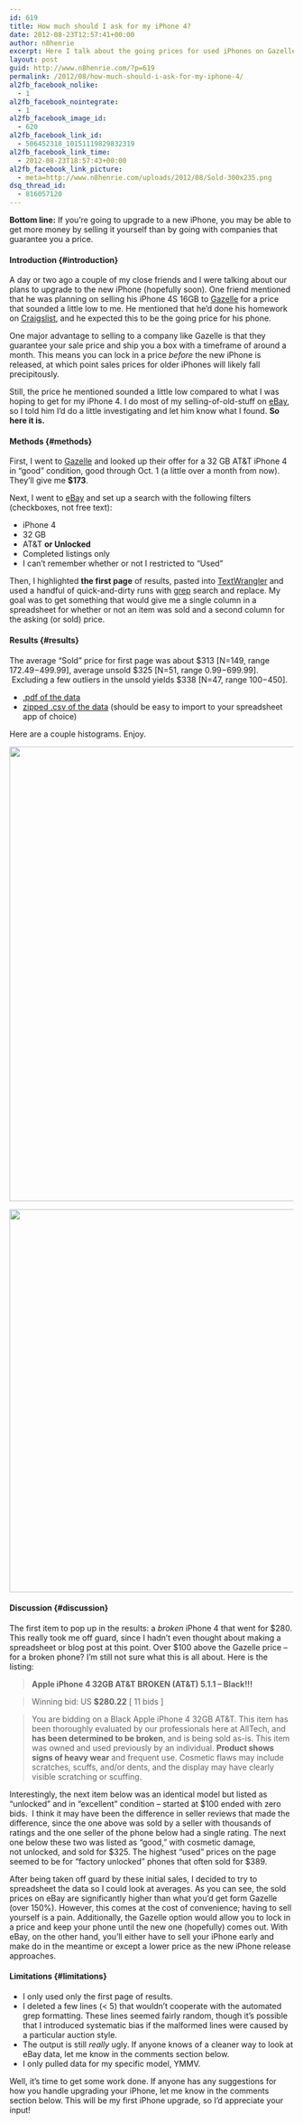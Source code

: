 ```yaml
---
id: 619
title: How much should I ask for my iPhone 4?
date: 2012-08-23T12:57:41+00:00
author: n8henrie
excerpt: Here I talk about the going prices for used iPhones on Gazelle and eBay.
layout: post
guid: http://www.n8henrie.com/?p=619
permalink: /2012/08/how-much-should-i-ask-for-my-iphone-4/
al2fb_facebook_nolike:
  - 1
al2fb_facebook_nointegrate:
  - 1
al2fb_facebook_image_id:
  - 620
al2fb_facebook_link_id:
  - 506452318_10151119829832319
al2fb_facebook_link_time:
  - 2012-08-23T18:57:43+00:00
al2fb_facebook_link_picture:
  - meta=http://www.n8henrie.com/uploads/2012/08/Sold-300x235.png
dsq_thread_id:
  - 816057120
---
```

**Bottom line:** If you&#8217;re going to upgrade to a new iPhone, you may be able to get more money by selling it yourself than by going with companies that guarantee you a price.
  
<!--more-->

#### Introduction {#introduction}

A day or two ago a couple of my close friends and I were talking about our plans to upgrade to the new iPhone (hopefully soon). One friend mentioned that he was planning on selling his iPhone 4S 16GB to <a target="_blank" href="http://www.gazelle.com/" title="Gazelle">Gazelle</a> for a price that sounded a little low to me. He mentioned that he&#8217;d done his homework on <a target="_blank" href="http://losangeles.craigslist.org">Craigslist</a>, and he expected this to be the going price for his phone.

One major advantage to selling to a company like Gazelle is that they guarantee your sale price and ship you a box with a timeframe of around a month. This means you can lock in a price _before_ the new iPhone is released, at which point sales prices for older iPhones will likely fall precipitously.

Still, the price he mentioned sounded a little low compared to what I was hoping to get for my iPhone 4. I do most of my selling-of-old-stuff on <a target="_blank" href="http://www.ebay.com" title="eBay">eBay</a>, so I told him I&#8217;d do a little investigating and let him know what I found. **So here it is.**

#### Methods {#methods}

First, I went to <a target="_blank" href="http://www.gazelle.com/" title="Gazelle">Gazelle</a> and looked up their offer for a 32 GB AT&T iPhone 4 in &#8220;good&#8221; condition, good through Oct. 1 (a little over a month from now). They&#8217;ll give me **$173**.

Next, I went to <a target="_blank" href="http://www.ebay.com" title="eBay">eBay</a> and set up a search with the following filters (checkboxes, not free text): 

  * iPhone 4
  * 32 GB
  * AT&T **or Unlocked**
  * Completed listings only
  * I can&#8217;t remember whether or not I restricted to &#8220;Used&#8221;

Then, I highlighted **the first page** of results, pasted into <a target="_blank" href="http://www.barebones.com/products/TextWrangler/" title="TextWrangler">TextWrangler</a> and used a handful of quick-and-dirty runs with <a target="_blank" href="http://en.wikipedia.org/wiki/Grep" title="grep">grep</a> search and replace. My goal was to get something that would give me a single column in a spreadsheet for whether or not an item was sold and a second column for the asking (or sold) price.

#### Results {#results}

The average &#8220;Sold&#8221; price for first page was about $313 [N=149, range $172.49-$499.99], average unsold $325 [N=51, range $0.99-$699.99].  Excluding a few outliers in the unsold yields $338 [N=47, range $100-$450].

  * <a target="_blank" href="http://cl.ly/0b3X0u1k2U15">.pdf of the data</a>
  * <a target="_blank" href="http://cl.ly/3C213I361U3P">zipped .csv of the data</a> (should be easy to import to your spreadsheet app of choice)

Here are a couple histograms. Enjoy.

[<img src="http://www.n8henrie.com/uploads/2012/08/Sold-1024x805.jpg" alt="" title="Sold" width="1024" height="805" class="alignnone size-large wp-image-627" srcset="http://n8henrie.com/uploads/2012/08/Sold-1024x805.jpg 1024w, http://n8henrie.com/uploads/2012/08/Sold-300x235.jpg 300w" sizes="(max-width: 1024px) 100vw, 1024px" />](http://www.n8henrie.com/uploads/2012/08/Sold.jpg)
  
[<img src="http://www.n8henrie.com/uploads/2012/08/NotSold-1024x678.jpg" alt="" title="Not Sold" width="1024" height="678" class="alignnone size-large wp-image-628" srcset="http://n8henrie.com/uploads/2012/08/NotSold-1024x678.jpg 1024w, http://n8henrie.com/uploads/2012/08/NotSold-300x198.jpg 300w" sizes="(max-width: 1024px) 100vw, 1024px" />](http://www.n8henrie.com/uploads/2012/08/NotSold.jpg)

#### Discussion {#discussion}

The first item to pop up in the results: a _broken_ iPhone 4 that went for $280. This really took me off guard, since I hadn&#8217;t even thought about making a spreadsheet or blog post at this point. Over $100 above the Gazelle price &#8211; for a broken phone? I&#8217;m still not sure what this is all about. Here is the listing:

> **Apple iPhone 4 32GB AT&#038;T BROKEN (AT&#038;T) 5.1.1 &#8211; Black!!!**
  
> Winning bid: US **$280.22** [ 11 bids ]
  
> You are bidding on a Black Apple iPhone 4 32GB AT&#038;T. This item has been thoroughly evaluated by our professionals here at AllTech, and **has been determined to be broken**, and is being sold as-is. This item was owned and used previously by an individual. **Product shows signs of heavy wear** and frequent use. Cosmetic flaws may include scratches, scuffs, and/or dents, and the display may have clearly visible scratching or scuffing. 

Interestingly, the next item below was an identical model but listed as &#8220;unlocked&#8221; and in &#8220;excellent&#8221; condition &#8211; started at $100 ended with zero bids.  I think it may have been the difference in seller reviews that made the difference, since the one above was sold by a seller with thousands of ratings and the one seller of the phone below had a single rating. The next one below these two was listed as &#8220;good,&#8221; with cosmetic damage, not unlocked, and sold for $325. The highest &#8220;used&#8221; prices on the page seemed to be for &#8220;factory unlocked&#8221; phones that often sold for $389.

After being taken off guard by these initial sales, I decided to try to spreadsheet the data so I could look at averages. As you can see, the sold prices on eBay are significantly higher than what you&#8217;d get form Gazelle (over 150%). However, this comes at the cost of convenience; having to sell yourself is a pain. Additionally, the Gazelle option would allow you to lock in a price and keep your phone until the new one (hopefully) comes out. With eBay, on the other hand, you&#8217;ll either have to sell your iPhone early and make do in the meantime or except a lower price as the new iPhone release approaches.

#### Limitations {#limitations}

  * I only used only the first page of results.
  * I deleted a few lines (< 5) that wouldn&#8217;t cooperate with the automated grep formatting. These lines seemed fairly random, though it&#8217;s possible that I introduced systematic bias if the malformed lines were caused by a particular auction style.
  * The output is still _really_ ugly. If anyone knows of a cleaner way to look at eBay data, let me know in the comments section below.
  * I only pulled data for my specific model, YMMV.

Well, it&#8217;s time to get some work done. If anyone has any suggestions for how you handle upgrading your iPhone, let me know in the comments section below. This will be my first iPhone upgrade, so I&#8217;d appreciate your input!